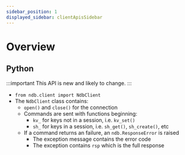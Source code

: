 ```yaml
---
sidebar_position: 1
displayed_sidebar: clientApisSidebar
---
```


# Overview


## Python
:::important
This API is new and likely to change. 
:::

- `from ndb.client import NdbClient`
- The `NdbClient` class contains:
  - `open()` and `close()` for the connection
  - Commands are sent with functions beginning:
    - `kv_` for keys not in a session, i.e. `kv_set()`
    - `sh_` for keys in a session, i.e. `sh_get()`, `sh_create()`, etc
  - If a command returns an failure, an `ndb.ResponseError` is raised
    - The exception message contains the error code
    - The exception contains `rsp` which is the full response